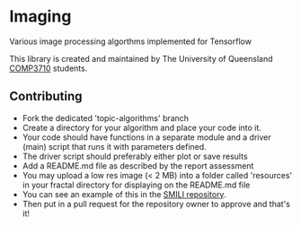 # Imaging
Various image processing algorthms implemented for Tensorflow

This library is created and maintained by The University of Queensland [COMP3710](https://my.uq.edu.au/programs-courses/course.html?course_code=comp3710) students.

## Contributing
* Fork the dedicated 'topic-algorithms' branch
* Create a directory for your algorithm and place your code into it.
* Your code should have functions in a separate module and a driver (main) script that runs it with parameters defined.
* The driver script should preferably either plot or save results
* Add a README.md file as described by the report assessment
* You may upload a low res image (< 2 MB) into a folder called 'resources' in your fractal directory for displaying on the README.md file
* You can see an example of this in the [SMILI repository](https://github.com/shakes76/smili).
* Then put in a pull request for the repository owner to approve and that's it!
